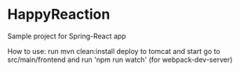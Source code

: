 # HappyReaction
Sample project for Spring-React app

How to use:
run mvn clean:install
deploy to tomcat and start
go to src/main/frontend and run 'npm run watch' (for webpack-dev-server)
